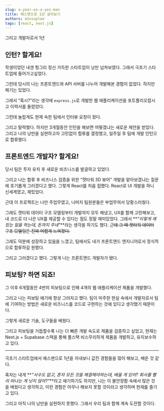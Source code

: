 ```yaml
---
slug: a-year-as-a-yes-man
title: 예스맨으로 1년 살아보기
authors: m1nsuplee
tags: [react, next.js]
---
```


그리고 개발자로서 1년

<!--truncate-->

## 인턴? 할게요!

학생이었던 내겐 헝그리 정신 가득한 스타트업이 낭만 넘쳐보였다. 그래서 극초기 스타트업에 들어가고싶었다.

그런데 당시의 나는 프론트엔드와 API 서버를 나누어 개발해본 경험이 없었다. 하지만 패기는 있었다.

그래서 “혹시?”라는 생각에 `express.js`로 개발한 웹 애플리케이션을 포트폴리오랍시고 이력서를 돌렸었다.

그런데 놀랍게도 현재 속한 팀에서 인터뷰 요청이 왔다.

그리고 탈락했다. 하지만 3개월동안 인턴을 해보면 어떻겠냐는 새로운 제안을 받았다. 그리고 나의 낭만을 실현하고자 고민없이 합류를 결정했고, 일주일 후 팀에 개발 인턴으로 합류했다.

## 프론트엔드 개발자? 할게요!

당시 팀은 투자 유치 후 새로운 비즈니스를 발굴하고 있었다.

그리고 나는 합류 후 비즈니스 검증을 위한 “캣타워 3D 뷰어” 개발을 맡아보겠냐는 질문에 호기롭게 그러겠다고 했다. 그렇게 React를 처음 접했다. React로 UI 개발을 하니 신세계였고, 재밌었다.

근데 이 프로젝트는 나만 주업무였고, 나머지 팀원분들은 부업무여서 당황스러웠다.

그래도 캣타워 데이터 구조 모델링부터 개발까지 모두 해냈고, UX를 함께 고민해보고, 내 코드로 더 나은 UX를 제공할 수 있다는 점도 정말 재미있었다. 그래서 **_"이렇게 재밌는 일을 하는데, 돈까지 주네"_**라는 생각을 하기도 했다. ~~근데 그 때 캣타워 데이터 구조 모델링은 진짜 어렵게 느껴졌다.~~

그래도 덕분에 성장하고 있음을 느꼈고, 팀에서도 내가 프론트엔드 엔지니어로서 정식적으로 합류하길 원했다.

그리고 그러겠다고 했다. 그렇게 나는 프론트엔드 개발자가 됐다.

## 피보팅? 하면 되죠!

그 이후 6개월동안 4번의 피보팅으로 인해 4개의 웹 애플리케이션 제품을 개발했다.

그리고 나는 피보팅 얘기에 항상 그러자고 했다. 팀이 마주한 현실 속에서 개발자로서 팀에 기여하는 방법은 새로운 비즈니스를 코드로 구현하는 것에 있다고 생각했기 때문이다.

그렇게 새로운 기술, 도구들을 배웠다.

그리고 피보팅을 거듭할수록 나는 더 빠른 개발 속도로 제품을 검증하고 싶었고, 현재는 Next.js + Supabase 스택을 통해 풀스택 비스무리하게 제품을 개발하고, 유지보수하고 있다.

---

극초기 스타트업에서 예스맨으로 1년을 지내보니 값진 경험들을 많이 해보고, 배운 것 같다.

혹자는 내게 **_“사수도 없고, 혼자 모든 것을 해결해야하는데, 배울 게 있어? 회사를 빨리 떠나는 게 낫지 않아?”_**라고 얘기하기도 하지만, 나는 이 불안정함 속에서 많은 것을 배웠다고 생각하고, 이런 경험은 아무나 해보지 못할 것이라고 생각하며 현재를 즐기고 있다.

그리고 아직 나의 낭만을 실현하지 못했다. 그래서 우리 팀과 함께 계속 도전할 것이다.
